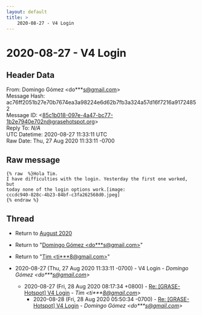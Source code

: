 ```yaml
---
layout: default
title: >
    2020-08-27 - V4 Login
---
```


# 2020-08-27 - V4 Login

## Header Data

From: Domingo Gómez \<do***s@gmail.com\><br>
Message Hash: ac76ff2051b27e70b7674ea3a98224e6d62b7fb3a324a57d16f7216a91724852<br>
Message ID: \<85c1b018-097e-4a47-bc77-1b2e7940e702n@grasehotspot.org\><br>
Reply To: _N/A_<br>
UTC Datetime: 2020-08-27 11:33:11 UTC<br>
Raw Date: Thu, 27 Aug 2020 11:33:11 -0700<br>

## Raw message

```
{% raw  %}Hola Tim.
I have difficulties with the login. Yesterday the first one worked, but 
today none of the login options work.[image: 
cccdc940-828c-4b23-84bf-c3fa262568d0.jpeg]
{% endraw %}
```

## Thread

+ Return to [August 2020](/archive/2020/08)

+ Return to "[Domingo Gómez <do***s<span>@</span>gmail.com>](/authors/do___s_at_gmail_com)"
+ Return to "[Tim <ti***8<span>@</span>gmail.com>](/authors/ti___8_at_gmail_com)"

+ 2020-08-27 (Thu, 27 Aug 2020 11:33:11 -0700) - V4 Login - _Domingo Gómez \<do***s@gmail.com\>_
  + 2020-08-27 (Fri, 28 Aug 2020 08:17:34 +0800) - [Re: [GRASE-Hotspot] V4 Login](/archive/2020/08/a17f1e7cee2190b249e0038d086443d1530ca031d69b95506117ce62d1f9860c) - _Tim \<ti***8@gmail.com\>_
    + 2020-08-28 (Fri, 28 Aug 2020 05:50:34 -0700) - [Re: [GRASE-Hotspot] V4 Login](/archive/2020/08/43274884903802a357bc27d9b89c17a00be19253684fee47b489f12d8510f344) - _Domingo Gómez \<do***s@gmail.com\>_

